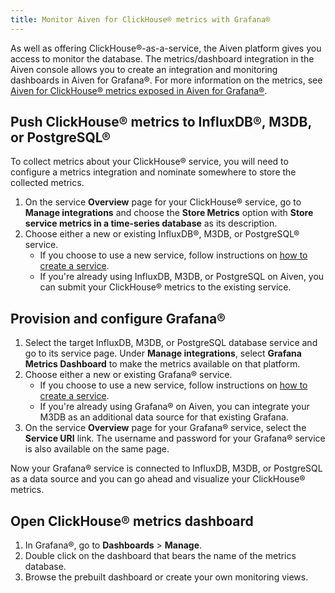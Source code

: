 ```yaml
---
title: Monitor Aiven for ClickHouse® metrics with Grafana®
---
```


As well as offering ClickHouse®-as-a-service, the Aiven platform gives
you access to monitor the database. The metrics/dashboard integration in
the Aiven console allows you to create an integration and monitoring
dashboards in Aiven for Grafana®. For more information on the metrics,
see
[Aiven for ClickHouse® metrics exposed in Aiven for Grafana®](/docs/products/clickhouse/reference/metrics-list).

## Push ClickHouse® metrics to InfluxDB®, M3DB, or PostgreSQL®

To collect metrics about your ClickHouse® service, you will need to
configure a metrics integration and nominate somewhere to store the
collected metrics.

1.  On the service **Overview** page for your ClickHouse® service, go to
    **Manage integrations** and choose the **Store Metrics** option with
    **Store service metrics in a time-series database** as its
    description.
2.  Choose either a new or existing InfluxDB®, M3DB, or PostgreSQL®
    service.
    -   If you choose to use a new service, follow instructions on
        [how to create a service](/docs/platform/howto/create_new_service).
    -   If you're already using InfluxDB, M3DB, or PostgreSQL on Aiven,
        you can submit your ClickHouse® metrics to the existing service.

## Provision and configure Grafana®

1.  Select the target InfluxDB, M3DB, or PostgreSQL database service and
    go to its service page. Under **Manage integrations**, select
    **Grafana Metrics Dashboard** to make the metrics available on that
    platform.
2.  Choose either a new or existing Grafana® service.
    -   If you choose to use a new service, follow instructions on
        [how to create a service](/docs/platform/howto/create_new_service).
    -   If you're already using Grafana® on Aiven, you can integrate
        your M3DB as an additional data source for that existing
        Grafana.
3.  On the service **Overview** page for your Grafana® service, select
    the **Service URI** link. The username and password for your
    Grafana® service is also available on the same page.

Now your Grafana® service is connected to InfluxDB, M3DB, or PostgreSQL
as a data source and you can go ahead and visualize your ClickHouse®
metrics.

## Open ClickHouse® metrics dashboard

1.  In Grafana®, go to **Dashboards** \> **Manage**.
2.  Double click on the dashboard that bears the name of the metrics
    database.
3.  Browse the prebuilt dashboard or create your own monitoring views.
